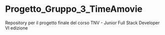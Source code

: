 # Progetto_Gruppo_3_TimeAmovie
Repository per il progetto finale del corso TNV - Junior Full Stack Developer VI edizione
